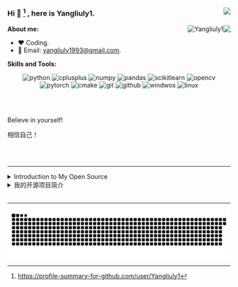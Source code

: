 ### Hi 👋  [^1] <img align="right" src="https://profile-counter.glitch.me/Yangliuly1/count.svg" />, here is Yangliuly1.

<img align="right" src="https://github-readme-stats.vercel.app/api?username=Yangliuly1&show_icons=true&icon_color=805AD5&text_color=718096&bg_color=ffffff&hide_title=true&count_private=true" />

<p><img align="right" src="https://github-readme-streak-stats.herokuapp.com/?user=yangliuly1" alt="Yangliuly1" /></p>


**About me:**

- ❤️ Coding.
- 💬 Email: yangliuly1993@gmail.com.

**Skills and Tools:**

<p align="center">
	<img alt="python" src="https://img.shields.io/badge/Python-3776AB?style=flat-square&logo=python&logoColor=white" />
	<img alt="cplusplus" src="https://img.shields.io/badge/C%2B%2B-00599C?style=flat-square&logo=c%2B%2B&logoColor=white" />
	<img alt="numpy" src="https://img.shields.io/badge/Numpy-777BB4?style=flat-square&logo=numpy&logoColor=white" >
	<img alt="pandas", src="https://img.shields.io/badge/Pandas-%23150458.svg?style=flat-square&logo=pandas&logoColor=white" />
	<img alt="scikitlearn", src="https://img.shields.io/badge/Scikit--learn-%23F7931E.svg?style=flat-square&logo=scikit-learn&logoColor=white" />
	<img alt="opencv" src="https://img.shields.io/badge/Opencv-%23white.svg?style=flat-square&logo=opencv&logoColor=white" />
	<img alt="pytorch" src="https://img.shields.io/badge/PyTorch-%23EE4C2C.svg?flat-square&logo=PyTorch&logoColor=white" />
	<img alt="cmake" src="https://img.shields.io/badge/CMake-064F8C?style=flat-square&logo=cmake&logoColor=white" >
	<img alt="git" src="https://img.shields.io/badge/Git-F05032?style=flat-square&logo=git&logoColor=white" />
	<img alt="github" src="https://img.shields.io/badge/GitHub-100000?style=flat-square&logo=github&logoColor=white" />
	<img alt="windwos", src="https://img.shields.io/badge/Windows-0078D6?style=flat-square&logo=windows&logoColor=white" />
	<img alt="linux" src="https://img.shields.io/badge/Linux-FCC624?style=flat-square&logo=linux&logoColor=black" />
</p>

<br>
<br>

Believe in yourself!

相信自己！

<br>
<br>

---

<details>

<summary>Introduction to My Open Source</summary>

1. Lane Detection

- [lane-detection-v1.0](https://github.com/yangliuly1/lane-detection-v1.0)

</details>


<details>
<summary>我的开源项目简介</summary>
1.

| 车道线识别                                                   |         项目说明               |
| :----------------------------------------------------------- | :--------------------- |
| [lane-detection-v1.0](https://github.com/yangliuly1/lane-detection-v1.0) | 基于opencv的车道线检测 |

</details>

<br>

---


![Game[^2]](github-user-contribution.svg)


[^1]: <a href="https://profile-summary-for-github.com/user/Yangliuly1">https://profile-summary-for-github.com/user/Yangliuly1</a>

[^2]: _generated with [Platane/snk](https://github.com/Platane/snk)_
